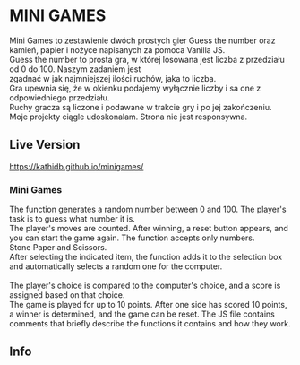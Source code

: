 # MINI GAMES

Mini Games to zestawienie dwóch prostych gier Guess the number oraz kamień, papier i nożyce napisanych za pomoca Vanilla JS. 
<br>
Guess the number to prosta gra, w której losowana jest liczba z przedziału od 0 do 100. Naszym zadaniem jest
<br> zgadnać w jak najmniejszej ilości ruchów, jaka to liczba. 
<br> Gra upewnia się, że w okienku podajemy wyłącznie liczby i sa one z odpowiedniego przedziału. 
<br> Ruchy gracza są liczone i podawane w trakcie gry i po jej zakończeniu. 
<br> Moje projekty ciągle udoskonalam. Strona nie jest responsywna. 


## Live Version

https://kathidb.github.io/minigames/


### Mini Games

The function generates a random number between 0 and 100. The player's task is to guess what number it is. <br> 
The player's moves are counted. After winning, a reset button appears, and you can start the game again. The function accepts only numbers.<br> 
Stone Paper and Scissors.<br> 
After selecting the indicated item, the function adds it to the selection box and automatically selects a random one for the computer.<br> 
<br> The player's choice is compared to the computer's choice, and a score is assigned based on that choice.
<br> The game is played for up to 10 points. After one side has scored 10 points, a winner is determined, and the game can be reset.
The JS file contains comments that briefly describe the functions it contains and how they work.

## Info


